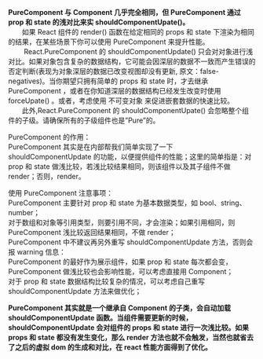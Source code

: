 **PureComponent 与 Component 几乎完全相同，但 PureComponent 通过 prop 和 state 的浅对比来实 shouldComponentUpate()。**  
　　如果 React 组件的 render() 函数在给定相同的 props 和 state 下渲染为相同的结果，在某些场景下你可以使用 PureComponent 来提升性能。  
　　 React.PureComponent 的 shouldComponentUpdate() 只会对对象进行浅对比。如果对象包含复杂的数据结构，它可能会因深层的数据不一致而产生错误的否定判断(表现为对象深层的数据已改变视图却没有更新, 原文：false-negatives)。当你期望只拥有简单的 props 和 state 时，才去继承 PureComponent ，或者在你知道深层的数据结构已经发生改变时使用 forceUpate() 。或者，考虑使用 不可变对象 来促进嵌套数据的快速比较。  
　　此外,React.PureComponent 的 shouldComponentUpate() 会忽略整个组件的子级。请确保所有的子级组件也是”Pure”的。

PureComponent 的作用：  
 PureComponent 其实是在内部帮我们简单实现了一下 shouldComponentUpdate 的功能，以便提供组件的性能；这里的简单指是：对 prop 和 state 做浅比较，若浅比较结果相同，则该组件以及其子组件不做 render；否则，render。

使用 PureComponent 注意事项：  
 PureComponent 主要针对 prop 和 state 为基本数据类型，如 bool、string、number；  
 对于数组和对象等引用类型，则要引用不同，才会渲染；如果引用相同，则 PureComponent 浅比较返回结果相同，不做 render；  
 PureComponent 中不建议再另外重写 shouldComponentUpdate 方法，否则会报 warning 信息：  
 PureComponent 的最好作为展示组件，如果 prop 和 state 每次都会变，PureComponent 做浅比较也会影响性能，可以考虑直接用 Component；  
 对于 prop 和 state 数据结构比较复杂的情况，可以考虑自己重写 shouldComponentUpdate 方法来做优化；  

**PureComponent 其实就是一个继承自 Component 的子类，会自动加载 shouldComponentUpdate 函数。当组件需要更新的时候，shouldComponentUpdate 会对组件的 props 和 state 进行一次浅比较。如果 props 和 state 都没有发生变化，那么 render 方法也就不会触发，当然也就省去了之后的虚拟 dom 的生成和对比，在 react 性能方面得到了优化。**
